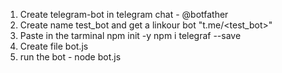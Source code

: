 1) Create telegram-bot in telegram chat - @botfather
2) Create name test_bot and get a linkour bot "t.me/<test_bot>"
3) Paste in the tarminal npm init -y npm i telegraf --save
4) Create file bot.js 
5) run the bot - node bot.js
